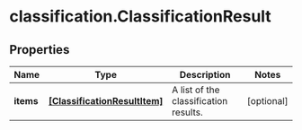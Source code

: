 # classification.ClassificationResult

## Properties
Name | Type | Description | Notes
------------ | ------------- | ------------- | -------------
**items** | [**[ClassificationResultItem]**](ClassificationResultItem.md) | A list of the classification results. | [optional] 


